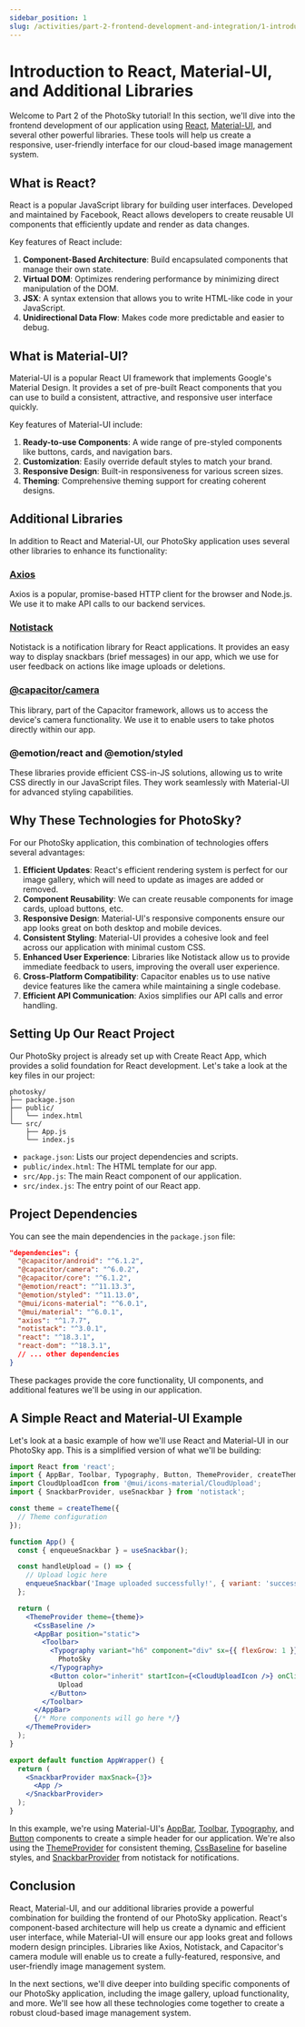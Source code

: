 ```yaml
---
sidebar_position: 1
slug: /activities/part-2-frontend-development-and-integration/1-introduction-to-react-and-material-ui
---
```


<!-- :::info
This tutorial only covers creating the web app, but you can make PhotoSky into a mobile app by following [Part 3](/activities/part-3-mobile-app-integration) -->

# Introduction to React, Material-UI, and Additional Libraries

Welcome to Part 2 of the PhotoSky tutorial! In this section, we'll dive into the frontend development of our application using [React](https://react.dev), [Material-UI](https://mui.com/material-ui), and several other powerful libraries. These tools will help us create a responsive, user-friendly interface for our cloud-based image management system.

## What is React?

React is a popular JavaScript library for building user interfaces. Developed and maintained by Facebook, React allows developers to create reusable UI components that efficiently update and render as data changes.

Key features of React include:

1. **Component-Based Architecture**: Build encapsulated components that manage their own state.
2. **Virtual DOM**: Optimizes rendering performance by minimizing direct manipulation of the DOM.
3. **JSX**: A syntax extension that allows you to write HTML-like code in your JavaScript.
4. **Unidirectional Data Flow**: Makes code more predictable and easier to debug.

## What is Material-UI?

Material-UI is a popular React UI framework that implements Google's Material Design. It provides a set of pre-built React components that you can use to build a consistent, attractive, and responsive user interface quickly.

Key features of Material-UI include:

1. **Ready-to-use Components**: A wide range of pre-styled components like buttons, cards, and navigation bars.
2. **Customization**: Easily override default styles to match your brand.
3. **Responsive Design**: Built-in responsiveness for various screen sizes.
4. **Theming**: Comprehensive theming support for creating coherent designs.

## Additional Libraries

In addition to React and Material-UI, our PhotoSky application uses several other libraries to enhance its functionality:

### [Axios](https://axios-http.com/)

Axios is a popular, promise-based HTTP client for the browser and Node.js. We use it to make API calls to our backend services.

### [Notistack](https://notistack.com/)

Notistack is a notification library for React applications. It provides an easy way to display snackbars (brief messages) in our app, which we use for user feedback on actions like image uploads or deletions.

### [@capacitor/camera](https://capacitorjs.com/docs/apis/camera)

This library, part of the Capacitor framework, allows us to access the device's camera functionality. We use it to enable users to take photos directly within our app.


### @emotion/react and @emotion/styled

These libraries provide efficient CSS-in-JS solutions, allowing us to write CSS directly in our JavaScript files. They work seamlessly with Material-UI for advanced styling capabilities.

## Why These Technologies for PhotoSky?

For our PhotoSky application, this combination of technologies offers several advantages:

1. **Efficient Updates**: React's efficient rendering system is perfect for our image gallery, which will need to update as images are added or removed.
2. **Component Reusability**: We can create reusable components for image cards, upload buttons, etc.
3. **Responsive Design**: Material-UI's responsive components ensure our app looks great on both desktop and mobile devices.
4. **Consistent Styling**: Material-UI provides a cohesive look and feel across our application with minimal custom CSS.
5. **Enhanced User Experience**: Libraries like Notistack allow us to provide immediate feedback to users, improving the overall user experience.
6. **Cross-Platform Compatibility**: Capacitor enables us to use native device features like the camera while maintaining a single codebase.
7. **Efficient API Communication**: Axios simplifies our API calls and error handling.

## Setting Up Our React Project

Our PhotoSky project is already set up with Create React App, which provides a solid foundation for React development. Let's take a look at the key files in our project:

```
photosky/
├── package.json
├── public/
│   └── index.html
└── src/
    ├── App.js
    └── index.js
```

- `package.json`: Lists our project dependencies and scripts.
- `public/index.html`: The HTML template for our app.
- `src/App.js`: The main React component of our application.
- `src/index.js`: The entry point of our React app.

## Project Dependencies

You can see the main dependencies in the `package.json` file:

```json
"dependencies": {
  "@capacitor/android": "^6.1.2",
  "@capacitor/camera": "^6.0.2",
  "@capacitor/core": "^6.1.2",
  "@emotion/react": "^11.13.3",
  "@emotion/styled": "^11.13.0",
  "@mui/icons-material": "^6.0.1",
  "@mui/material": "^6.0.1",
  "axios": "^1.7.7",
  "notistack": "^3.0.1",
  "react": "^18.3.1",
  "react-dom": "^18.3.1",
  // ... other dependencies
}
```

These packages provide the core functionality, UI components, and additional features we'll be using in our application.

## A Simple React and Material-UI Example

Let's look at a basic example of how we'll use React and Material-UI in our PhotoSky app. This is a simplified version of what we'll be building:

```jsx
import React from 'react';
import { AppBar, Toolbar, Typography, Button, ThemeProvider, createTheme, CssBaseline } from '@mui/material';
import CloudUploadIcon from '@mui/icons-material/CloudUpload';
import { SnackbarProvider, useSnackbar } from 'notistack';

const theme = createTheme({
  // Theme configuration
});

function App() {
  const { enqueueSnackbar } = useSnackbar();

  const handleUpload = () => {
    // Upload logic here
    enqueueSnackbar('Image uploaded successfully!', { variant: 'success' });
  };

  return (
    <ThemeProvider theme={theme}>
      <CssBaseline />
      <AppBar position="static">
        <Toolbar>
          <Typography variant="h6" component="div" sx={{ flexGrow: 1 }}>
            PhotoSky
          </Typography>
          <Button color="inherit" startIcon={<CloudUploadIcon />} onClick={handleUpload}>
            Upload
          </Button>
        </Toolbar>
      </AppBar>
      {/* More components will go here */}
    </ThemeProvider>
  );
}

export default function AppWrapper() {
  return (
    <SnackbarProvider maxSnack={3}>
      <App />
    </SnackbarProvider>
  );
}
```

In this example, we're using Material-UI's [AppBar](https://mui.com/material-ui/react-app-bar/), [Toolbar](https://mui.com/material-ui/api/toolbar/), [Typography](https://mui.com/material-ui/react-typography/), and [Button](https://mui.com/material-ui/react-button) components to create a simple header for our application. We're also using the [ThemeProvider](https://mui.com/material-ui/customization/theming/#theme-provider) for consistent theming, [CssBaseline](https://mui.com/material-ui/react-css-baseline/) for baseline styles, and [SnackbarProvider](https://notistack.com/api-reference) from notistack for notifications.

## Conclusion

React, Material-UI, and our additional libraries provide a powerful combination for building the frontend of our PhotoSky application. React's component-based architecture will help us create a dynamic and efficient user interface, while Material-UI will ensure our app looks great and follows modern design principles. Libraries like Axios, Notistack, and Capacitor's camera module will enable us to create a fully-featured, responsive, and user-friendly image management system.

In the next sections, we'll dive deeper into building specific components of our PhotoSky application, including the image gallery, upload functionality, and more. We'll see how all these technologies come together to create a robust cloud-based image management system.